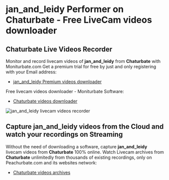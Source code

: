 # jan_and_leidy Performer on Chaturbate - Free LiveCam videos downloader

## Chaturbate Live Videos Recorder

Monitor and record livecam videos of **jan_and_leidy** from **Chaturbate** with Moniturbate.com
Get a premium trial for free by just and only registering with your Email address:
* [jan_and_leidy Premium videos downloader](https://moniturbate.com/request-demo-licence-key.html)

Free livecam videos downloader - Moniturbate Software:
* [Chaturbate videos downloader](https://moniturbate.com/moniturbate-download-software.html)

![jan_and_leidy livecam videos recorder](https://peachurnet.com/templates/moniturbate-software.png)


## Capture jan_and_leidy videos from the Cloud and watch your recordings on Streaming

Without the need of downloading a software, capture **jan_and_leidy** livecam videos from **Chaturbate** 100% online.
Watch Livecam archives from **Chaturbate** unlimitedly from thousands of existing recordings, only on Peachurbate.com and its websites network:
* [Chaturbate videos archives](https://peachurnet.com/)